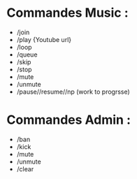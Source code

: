 # Commandes Music  :
- /join 
- /play {Youtube url}
- /loop
- /queue
- /skip
- /stop
- /mute
- /unmute
- /pause//resume//np (work to progrsse)

# Commandes Admin  :
- /ban
- /kick
- /mute
- /unmute
- /clear

